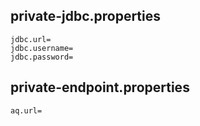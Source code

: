 ## private-jdbc.properties
```
jdbc.url=
jdbc.username=
jdbc.password=
```

## private-endpoint.properties
```
aq.url=
```
